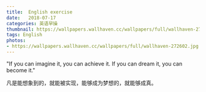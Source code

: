```yaml
---
title:  English exercise
date:   2018-07-17
categories: 英语早操
thumbnail: https://wallpapers.wallhaven.cc/wallpapers/full/wallhaven-272602.jpg
tags: English
photos:
- https://wallpapers.wallhaven.cc/wallpapers/full/wallhaven-272602.jpg
---
```


"If you can imagine it, you can achieve it. If you can dream it, you can become it."
<p>凡是能想象到的，就能被实现，能够成为梦想的，就能够成真。</p>
